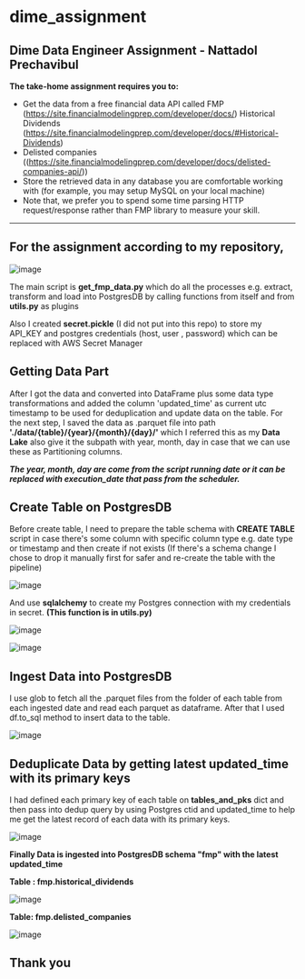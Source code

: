 # dime_assignment
## **Dime Data Engineer Assignment - Nattadol Prechavibul**

**The take-home assignment requires you to:**
- Get the data from a free financial data API called FMP (https://site.financialmodelingprep.com/developer/docs/)
Historical Dividends (https://site.financialmodelingprep.com/developer/docs/#Historical-Dividends)
- Delisted companies ((https://site.financialmodelingprep.com/developer/docs/delisted-companies-api/))
- Store the retrieved data in any database you are comfortable working with (for example, you may setup MySQL on your local machine)
- Note that, we prefer you to spend some time parsing HTTP request/response rather than FMP library to measure your skill.

_________________________________________________________________________________________________

## For the assignment according to my repository,
![image](https://user-images.githubusercontent.com/86764643/192811840-62a4ad08-d608-461d-a0b8-c2c93129cfe6.png)

The main script is **get_fmp_data.py** which do all the processes e.g. extract, transform and load into PostgresDB by calling functions from itself and from **utils.py** as plugins

Also I created **secret.pickle** (I did not put into this repo) to store my API_KEY and postgres credentials (host, user , password) which can be replaced with AWS Secret Manager

## **Getting Data Part**
After I got the data and converted into DataFrame plus some data type transformations and added the column 'updated_time' as current utc timestamp to be used for deduplication and update data on the table. For the next step, I saved the data as .parquet file into path **'./data/{table}/{year}/{month}/{day}/'**
which I referred this as my **Data Lake** also give it the subpath with year, month, day in case that we can use these as Partitioning columns.

***The year, month, day are come from the script running date or it can be replaced with execution_date that pass from the scheduler.***

## **Create Table on PostgresDB**
Before create table, I need to prepare the table schema with **CREATE TABLE** script in case there's some column with specific column type e.g. date type or timestamp
and then create if not exists (If there's a schema change I chose to drop it manually first for safer and re-create the table with the pipeline)

![image](https://user-images.githubusercontent.com/86764643/192816570-e4c341da-36f9-471c-84d0-e3a904f8524d.png)

And use **sqlalchemy** to create my Postgres connection with my credentials in secret. **(This function is in utils.py)**

![image](https://user-images.githubusercontent.com/86764643/192819501-6e2f030f-5527-43e8-b7d7-32fd970be9cb.png)

![image](https://user-images.githubusercontent.com/86764643/192821041-30ba0b3f-5b45-4d06-b161-ed23b210bea1.png)


## **Ingest Data into PostgresDB**
I use glob to fetch all the .parquet files from the folder of each table from each ingested date and read each parquet as dataframe.
After that I used df.to_sql method to insert data to the table.

![image](https://user-images.githubusercontent.com/86764643/192820740-a954f757-040c-4ad6-b089-fcdcf038e516.png)

## **Deduplicate Data by getting latest updated_time with its primary keys**
I had defined each primary key of each table on **tables_and_pks** dict and then pass into dedup query by using Postgres ctid and updated_time to help me get the latest record of each data with its primary keys.

![image](https://user-images.githubusercontent.com/86764643/192821812-a3fba1a4-3461-456d-9c87-c6706cfbc7ac.png)


**Finally Data is ingested into PostgresDB schema "fmp" with the latest updated_time**

**Table : fmp.historical_dividends**

![image](https://user-images.githubusercontent.com/86764643/192805901-0d01b469-870f-4492-af91-a565dd920cda.png)

**Table: fmp.delisted_companies**

![image](https://user-images.githubusercontent.com/86764643/192807289-decc25cb-a6d2-4cb5-a07b-a71a0324260a.png)

## **Thank you**
